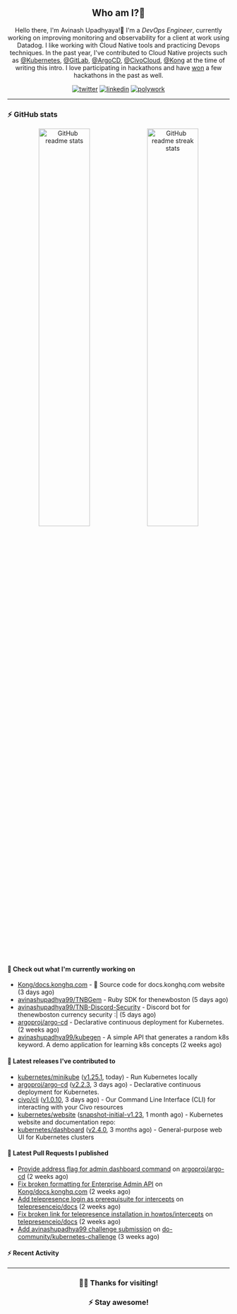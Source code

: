 <div align='center'>
  
 ## Who am I?🤔

Hello there, I'm Avinash Upadhyaya!👋 I'm a _DevOps Engineer_, currently working on improving monitoring and observability for a client at work using Datadog. I like working with Cloud Native tools and practicing Devops techniques. In the past year, I've contributed to Cloud Native projects such as [@Kubernetes](https://github.com/pulls?q=is%3Apr+author%3Aavinashupadhya99+archived%3Afalse+user%3Akubernetes), [@GitLab](https://gitlab.com/groups/gitlab-org/-/merge_requests?scope=all&state=all&author_username=avinashupadhya99), [@ArgoCD](https://github.com/pulls?q=is%3Apr+author%3Aavinashupadhya99+archived%3Afalse+user%3Aargoproj), [@CivoCloud](https://github.com/pulls?q=is%3Apr+author%3Aavinashupadhya99+archived%3Afalse+user%3Acivo), [@Kong](https://github.com/pulls?q=is%3Apr+author%3Aavinashupadhya99+archived%3Afalse+user%3AKong) at the time of writing this intro. I love participating in hackathons and have [won](https://devpost.com/avinashupadhya99) a few hackathons in the past as well.


[![twitter](https://img.shields.io/badge/-@avinash__ukr-%231DA1F2?style=for-the-badge&logo=twitter&logoColor=ffffff)](https://twitter.com/avinash_ukr)
[![linkedin](https://img.shields.io/badge/-Avinash%20Upadhyaya-%230A67C3?style=for-the-badge&logo=linkedin&logoColor=ffffff)](https://www.linkedin.com/in/avinash-upadhyaya/)
[![polywork](https://img.shields.io/badge/-@avinashupadhya99-%23338BFF?style=for-the-badge&logo=polywork&logoColor=ffffff)](https://www.polywork.com/avinashupadhya99)

---

</div>

### ⚡ GitHub stats

<p align="center">
  <img width="48%" src="https://github-readme-stats.vercel.app/api?username=avinashupadhya99&show_icons=true&theme=tokyonight" alt="GitHub readme stats" />
  <img width="48%" src="https://github-readme-streak-stats.herokuapp.com?user=avinashupadhya99&theme=dark&hide_border=true&date_format=M%20j%5B%2C%20Y%5D" alt="GitHub readme streak stats" />
</p>

#### 👷 Check out what I'm currently working on

- [Kong/docs.konghq.com](https://github.com/Kong/docs.konghq.com) - 🦍 Source code for docs.konghq.com website (3 days ago)
- [avinashupadhya99/TNBGem](https://github.com/avinashupadhya99/TNBGem) - Ruby SDK for thenewboston (5 days ago)
- [avinashupadhya99/TNB-Discord-Security](https://github.com/avinashupadhya99/TNB-Discord-Security) - Discord bot for thenewboston currency security :| (5 days ago)
- [argoproj/argo-cd](https://github.com/argoproj/argo-cd) - Declarative continuous deployment for Kubernetes. (2 weeks ago)
- [avinashupadhya99/kubegen](https://github.com/avinashupadhya99/kubegen) - A simple API that generates a random k8s keyword. A demo application for learning k8s concepts (2 weeks ago)

#### 🔭 Latest releases I've contributed to

- [kubernetes/minikube](https://github.com/kubernetes/minikube) ([v1.25.1](https://github.com/kubernetes/minikube/releases/tag/v1.25.1), today) - Run Kubernetes locally
- [argoproj/argo-cd](https://github.com/argoproj/argo-cd) ([v2.2.3](https://github.com/argoproj/argo-cd/releases/tag/v2.2.3), 3 days ago) - Declarative continuous deployment for Kubernetes.
- [civo/cli](https://github.com/civo/cli) ([v1.0.10](https://github.com/civo/cli/releases/tag/v1.0.10), 3 days ago) - Our Command Line Interface (CLI) for interacting with your Civo resources
- [kubernetes/website](https://github.com/kubernetes/website) ([snapshot-initial-v1.23](https://github.com/kubernetes/website/releases/tag/snapshot-initial-v1.23), 1 month ago) - Kubernetes website and documentation repo: 
- [kubernetes/dashboard](https://github.com/kubernetes/dashboard) ([v2.4.0](https://github.com/kubernetes/dashboard/releases/tag/v2.4.0), 3 months ago) - General-purpose web UI for Kubernetes clusters

#### 🔨 Latest Pull Requests I published

- [Provide address flag for admin dashboard command](https://github.com/argoproj/argo-cd/pull/8095) on [argoproj/argo-cd](https://github.com/argoproj/argo-cd) (2 weeks ago)
- [Fix broken formatting for Enterprise Admin API](https://github.com/Kong/docs.konghq.com/pull/3517) on [Kong/docs.konghq.com](https://github.com/Kong/docs.konghq.com) (2 weeks ago)
- [Add telepresence login as prerequisuite for intercepts](https://github.com/telepresenceio/docs/pull/51) on [telepresenceio/docs](https://github.com/telepresenceio/docs) (2 weeks ago)
- [Fix broken link for telepresence installation in howtos/intercepts](https://github.com/telepresenceio/docs/pull/50) on [telepresenceio/docs](https://github.com/telepresenceio/docs) (2 weeks ago)
- [Add avinashupadhya99 challenge submission](https://github.com/do-community/kubernetes-challenge/pull/208) on [do-community/kubernetes-challenge](https://github.com/do-community/kubernetes-challenge) (3 weeks ago)

#### ⚡ Recent Activity





---

<div align='center'>
  
### 🙇‍♂️ Thanks for visiting!
### ⚡ Stay awesome!
  
</div>


